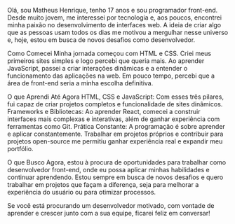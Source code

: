 Olá, sou Matheus Henrique, tenho 17 anos e sou programador front-end. Desde muito jovem, me interessei por tecnologia e, aos poucos, encontrei minha paixão no desenvolvimento de interfaces web. A ideia de criar algo que as pessoas usam todos os dias me motivou a mergulhar nesse universo e, hoje, estou em busca de novos desafios como desenvolvedor.

Como Comecei
Minha jornada começou com HTML e CSS. Criei meus primeiros sites simples e logo percebi que queria mais. Ao aprender JavaScript, passei a criar interações dinâmicas e a entender o funcionamento das aplicações na web. Em pouco tempo, percebi que a área de front-end seria a minha escolha definitiva.

O que Aprendi Até Agora
HTML, CSS e JavaScript: Com esses três pilares, fui capaz de criar projetos completos e funcionalidade de sites dinâmicos.
Frameworks e Bibliotecas: Ao aprender React, comecei a construir interfaces mais complexas e interativas, além de ganhar experiência com ferramentas como Git.
Prática Constante: A programação é sobre aprender e aplicar constantemente. Trabalhar em projetos próprios e contribuir para projetos open-source me permitiu ganhar experiência real e expandir meu portfólio.

O que Busco
Agora, estou à procura de oportunidades para trabalhar como desenvolvedor front-end, onde eu possa aplicar minhas habilidades e continuar aprendendo. Estou sempre em busca de novos desafios e quero trabalhar em projetos que façam a diferença, seja para melhorar a experiência do usuário ou para otimizar processos.

Se você está procurando um desenvolvedor motivado, com vontade de aprender e crescer junto com a sua equipe, ficarei feliz em conversar!
